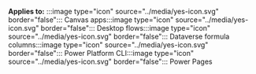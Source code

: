 **Applies to:** :::image type="icon" source="../media/yes-icon.svg" border="false"::: Canvas apps:::image type="icon" source="../media/yes-icon.svg" border="false"::: Desktop flows:::image type="icon" source="../media/yes-icon.svg" border="false"::: Dataverse formula columns:::image type="icon" source="../media/yes-icon.svg" border="false"::: Power Platform CLI:::image type="icon" source="../media/yes-icon.svg" border="false"::: Power Pages
